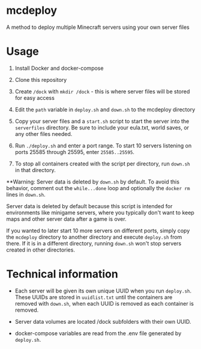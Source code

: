# mcdeploy
A method to deploy multiple Minecraft servers using your own server files


# Usage

1. Install Docker and docker-compose

2. Clone this repository

3. Create `/dock` with `mkdir /dock` - this is where server files will be stored for easy access

4. Edit the `path` variable in `deploy.sh` and `down.sh` to the mcdeploy directory

5. Copy your server files and a `start.sh` script to start the server into the `serverfiles` directory. Be sure to include your eula.txt, world saves, or any other files needed.

6. Run `./deploy.sh` and enter a port range. To start 10 servers listening on ports 25585 through 25595, enter `25585..25595`. 

7. To stop all containers created with the script per directory, run `down.sh` in that directory.

**Warning: Server data is deleted by `down.sh` by default. To avoid this behavior, comment out the `while...done` loop and optionally the `docker rm` lines in `down.sh`.

Server data is deleted by default because this script is intended for environments like minigame servers, where you typically don't want to keep maps and other server data after a game is over.

If you wanted to later start 10 more servers on different ports, simply copy the `mcdeploy` directory to another directory and execute `deploy.sh` from there. If it is in a different directory, running `down.sh` won't stop servers created in other directories.


# Technical information

- Each server will be given its own unique UUID when you run `deploy.sh`. These UUIDs are stored in `uuidlist.txt` until the containers are removed with `down.sh`, when each UUID is removed as each container is removed.

- Server data volumes are located /dock subfolders with their own UUID.

- docker-compose variables are read from the .env file generated by `deploy.sh`.
